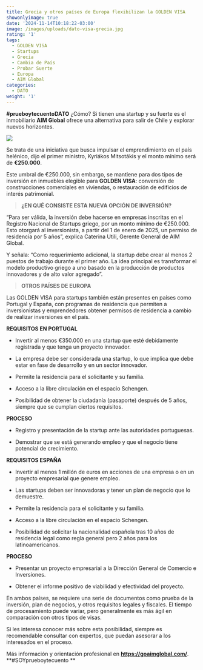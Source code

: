 ```yaml
---
title: Grecia y otros países de Europa flexibilizan la GOLDEN VISA
showonlyimage: true
date: '2024-11-14T10:18:22-03:00'
image: /images/uploads/dato-visa-grecia.jpg
rating: '1'
tags:
  - GOLDEN VISA
  - Startups
  - Grecia
  - Cambia de País
  - Probar Suerte
  - Europa
  - AIM Global
categories:
  - DATO
weight: '1'
---
```

**\#prueboytecuentoDATO** ¿Cómo? Si tienen una startup y su fuerte es el inmobiliario **AIM Global** ofrece una alternativa para salir de Chile y explorar nuevos horizontes.

<!--more-->

![](/images/uploads/dato-visa-grecia.jpg)

Se trata de una iniciativa que busca impulsar el emprendimiento en el país helénico, dijo el primer ministro, Kyriákos Mitsotákis y el monto mínimo será de **€250.000**. 



Este umbral de €250.000, sin embargo, se mantiene para dos tipos de inversión en inmuebles elegible para **GOLDEN VISA**: conversión de construcciones comerciales en viviendas, o restauración de edificios de interés patrimonial.



> **¿EN QUÉ CONSISTE ESTA NUEVA OPCIÓN DE INVERSIÓN?**
>
> 



“Para ser válida, la inversión debe hacerse en empresas inscritas en el Registro Nacional de Startups griego, por un monto mínimo de €250.000. Esto otorgará al inversionista, a partir del 1 de enero de 2025, un permiso de residencia por 5 años”, explica Caterina Utili, Gerente General de  AIM Global.



Y señala: “Como requerimiento adicional, la startup debe crear al menos 2 puestos de trabajo durante el primer año. La idea principal es transformar el modelo productivo griego a uno basado en la producción de productos innovadores y de alto valor agregado”.



> **OTROS PAÍSES DE EUROPA**
>
> 

Las GOLDEN VISA para startups también están presentes en países como Portugal y España, con programas de residencia que permiten a inversionistas y emprendedores obtener permisos de residencia a cambio de realizar inversiones en el país. 



**REQUISITOS EN PORTUGAL**



* Invertir al menos €350.000 en una startup que esté debidamente registrada y que tenga un proyecto innovador.



* La empresa debe ser considerada una startup, lo que implica que debe estar en fase de desarrollo y en un sector innovador.   



* Permite la residencia para el solicitante y su familia.



* Acceso a la libre circulación en el espacio Schengen.



* Posibilidad de obtener la ciudadanía (pasaporte) después de 5 años, siempre que se cumplan ciertos requisitos.



**PROCESO**

* Registro y presentación de la startup ante las autoridades portuguesas.



* Demostrar que se está generando empleo y que el negocio tiene potencial de crecimiento.



**REQUISITOS ESPAÑA**



* Invertir al menos 1 millón de euros en acciones de una empresa o en un proyecto empresarial que genere empleo.



* Las startups deben ser innovadoras y tener un plan de negocio que lo demuestre.   



* Permite la residencia para el solicitante y su familia.



* Acceso a la libre circulación en el espacio Schengen.



* Posibilidad de solicitar la nacionalidad española tras 10 años de residencia legal como regla general pero 2 años para los latinoamericanos.



**PROCESO**

* Presentar un proyecto empresarial a la Dirección General de Comercio e Inversiones.



* Obtener el informe positivo de viabilidad y efectividad del proyecto.



En ambos países, se requiere una serie de documentos como prueba de la inversión, plan de negocios, y otros requisitos legales y fiscales. El tiempo de procesamiento puede variar, pero generalmente es más ágil en comparación con otros tipos de visas.



Si les interesa conocer más sobre esta posibilidad, siempre es recomendable consultar con expertos, que puedan asesorar a los interesados en el proceso. 



Más información y orientación profesional en  **https://goaimglobal.com/**. **\#SOYprueboytecuento**
